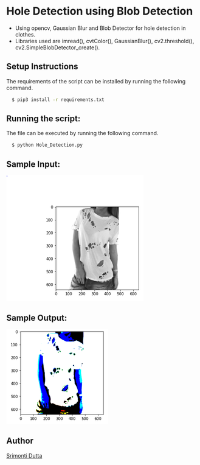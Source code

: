 # Hole Detection using Blob Detection

- Using opencv, Gaussian Blur and Blob Detector for hole detection in clothes.
- Libraries used are imread(), cvtColor(), GaussianBlur(), cv2.threshold(), cv2.SimpleBlobDetector_create().

## Setup Instructions

The requirements of the script can be installed by running the following command.

```sh
  $ pip3 install -r requirements.txt
```

## Running the script:

The file can be executed by running the following command.

```sh
  $ python Hole_Detection.py
```

## Sample Input:

![Image input](https://github.com/srimontidutta/GSSoC21_Projects/raw/main/Image-Processing-OpenCV/Images/input.PNG)

## Sample Output:

![Image output](https://github.com/srimontidutta/GSSoC21_Projects/raw/main/Image-Processing-OpenCV/Images/output.PNG)

## Author

[Srimonti Dutta](https://github.com/srimontidutta)
